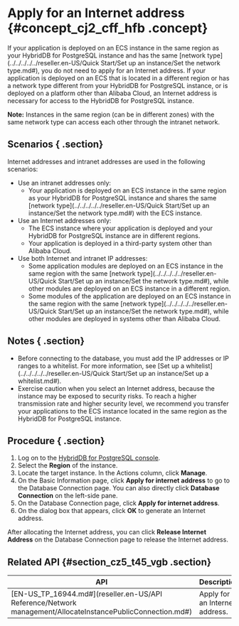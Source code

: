 # Apply for an Internet address {#concept_cj2_cff_hfb .concept}

If your application is deployed on an ECS instance in the same region as your HybridDB for PostgreSQL instance and has the same [network type](../../../../../reseller.en-US/Quick Start/Set up an instance/Set the network type.md#), you do not need to apply for an Internet address. If your application is deployed on an ECS that is located in a different region or has a network type different from your HybridDB for PostgreSQL instance, or is deployed on a platform other than Alibaba Cloud, an Internet address is necessary for access to the HybridDB for PostgreSQL instance.

**Note:** Instances in the same region \(can be in different zones\) with the same network type can access each other through the intranet network.

## Scenarios { .section}

Internet addresses and intranet addresses are used in the following scenarios:

-   Use an intranet addresses only:
    -   Your application is deployed on an ECS instance in the same region as your HybridDB for PostgreSQL instance and shares the same [network type](../../../../../reseller.en-US/Quick Start/Set up an instance/Set the network type.md#) with the ECS instance.
-   Use an Internet addresses only:
    -   The ECS instance where your application is deployed and your HybridDB for PostgreSQL instance are in different regions.
    -   Your application is deployed in a third-party system other than Alibaba Cloud.
-   Use both Internet and intranet IP addresses:
    -   Some application modules are deployed on an ECS instance in the same region with the same [network type](../../../../../reseller.en-US/Quick Start/Set up an instance/Set the network type.md#), while other modules are deployed on an ECS instance in a different region.
    -   Some modules of the application are deployed on an ECS instance in the same region with the same [network type](../../../../../reseller.en-US/Quick Start/Set up an instance/Set the network type.md#), while other modules are deployed in systems other than Alibaba Cloud.

## Notes { .section}

-   Before connecting to the database, you must add the IP addresses or IP ranges to a whitelist. For more information, see [Set up a whitelist](../../../../../reseller.en-US/Quick Start/Set up an instance/Set up a whitelist.md#).
-   Exercise caution when you select an Internet address, because the instance may be exposed to security risks. To reach a higher transmission rate and higher security level, we recommend you transfer your applications to the ECS instance located in the same region as the HybridDB for PostgreSQL instance.

## Procedure { .section}

1.  Log on to the [HybridDB for PostgreSQL console](https://partners-intl.console.aliyun.com/#/gpdb).
2.  Select the **Region** of the instance.
3.  Locate the target instance. In the Actions column, click **Manage**.
4.  On the Basic Information page, click **Apply for internet address** to go to the Database Connection page. You can also directly click **Database Connection** on the left-side pane.
5.  On the Database Connection page, click **Apply for internet address**.
6.  On the dialog box that appears, click **OK** to generate an Internet address.

After allocating the Internet address, you can click **Release Internet Address** on the Database Connection page to release the Internet address.

## Related API {#section_cz5_t45_vgb .section}

|API|Description|
|---|-----------|
|[EN-US\_TP\_16944.md\#](reseller.en-US/API Reference/Network management/AllocateInstancePublicConnection.md#)|Apply for an Internet address.|

